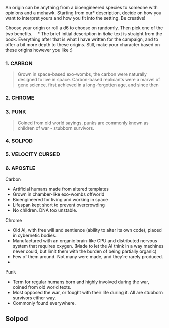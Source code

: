 An origin can be anything from a bioengineered species to someone with opinions and a mohawk. Starting from our* description, decide on how you want to interpret yours and how you fit into the setting. Be creative!

Choose your origin or roll a d6 to choose on randomly. Then pick one of the two benefits.
ㅤ* The brief initial description in *italic* text is straight from the book. Everything after that is what I have written for the campaign, and to offer a bit more depth to these origins. Still, make your character based on these origins however you like :)

### 1. CARBON
> Grown in space-based exo-wombs, the carbon were naturally designed to live in space. Carbon-based replicants were a marvel of gene science, first achieved in a long-forgotten age, and since then 







### 2. CHROME
>  





### 3. PUNK
> Coined from old world sayings, punks are commonly known as children of war - stubborn survivors. 



### 4. SOLPOD
> 



### 5. VELOCITY CURSED
> 



### 6. APOSTLE








Carbon
- Artificial humans made from altered templates
- Grown in chamber-like exo-wombs offworld
- Bioengineered for living and working in space
- Lifespan kept short to prevent overcrowding
- No children. DNA too unstable.


Chrome
- Old AI, with free will and sentience (ability to alter its own code), placed in cybernetic bodies.
- Manufactured with an organic brain-like CPU and distributed nervous system that requires oxygen.
	(Made to let the AI think in a way machines never could, but limit them with the burden of being partially organic)
- Few of them around. Not many were made, and they're rarely produced.
- 


Punk
- Term for regular humans born and highly involved during the war, coined from old world texts.
- Most opposed the war, or fought with their life during it. All are stubborn survivors either way.
- Commonly found everywhere.


Solpod
- 